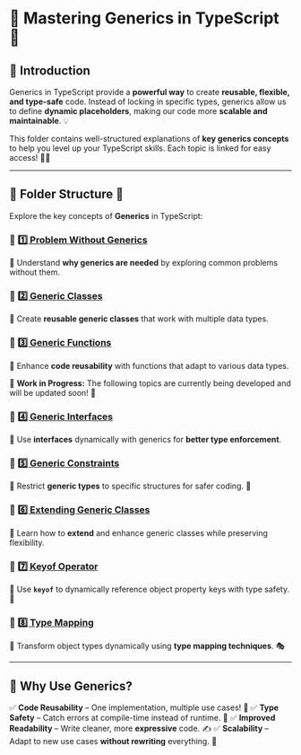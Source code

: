 # 🎯 Mastering Generics in TypeScript 🚀

## 📌 Introduction
Generics in TypeScript provide a **powerful way** to create **reusable, flexible, and type-safe** code. Instead of locking in specific types, generics allow us to define **dynamic placeholders**, making our code more **scalable and maintainable**. 💡

This folder contains well-structured explanations of **key generics concepts** to help you level up your TypeScript skills. Each topic is linked for easy access! 🔗✨

---

## 📂 Folder Structure 📁
Explore the key concepts of **Generics** in TypeScript:

### 📌 [1️⃣ Problem Without Generics](https://github.com/Ahad-mirza/Typescript/tree/main/05_generics/01_problem_without_generics)
🔹 Understand **why generics are needed** by exploring common problems without them.

### 📌 [2️⃣ Generic Classes](https://github.com/Ahad-mirza/Typescript/tree/main/05_generics/02_generic_classes)
🔹 Create **reusable generic classes** that work with multiple data types.

### 📌 [3️⃣ Generic Functions](https://github.com/Ahad-mirza/Typescript/tree/main/05_generics/03_generic_functions)
🔹 Enhance **code reusability** with functions that adapt to various data types.

🚧 **Work in Progress:** The following topics are currently being developed and will be updated soon! 🚀

### 📌 [4️⃣ Generic Interfaces](./generic-interfaces/README.md)
🔹 Use **interfaces** dynamically with generics for **better type enforcement**.


### 📌 [5️⃣ Generic Constraints](./generic-constraints/README.md)
🔹 Restrict **generic types** to specific structures for safer coding. 🚦

### 📌 [6️⃣ Extending Generic Classes](./extended-generic-classes/README.md)
🔹 Learn how to **extend** and enhance generic classes while preserving flexibility.

### 📌 [7️⃣ Keyof Operator](./keyof-operator/README.md)
🔹 Use **`keyof`** to dynamically reference object property keys with type safety. 🔑

### 📌 [8️⃣ Type Mapping](./type-mapping/README.md)
🔹 Transform object types dynamically using **type mapping techniques**. 🎭

---

## 🚀 Why Use Generics?
✅ **Code Reusability** – One implementation, multiple use cases! 🔄
✅ **Type Safety** – Catch errors at compile-time instead of runtime. 🛑
✅ **Improved Readability** – Write cleaner, more **expressive** code. ✍️
✅ **Scalability** – Adapt to new use cases **without rewriting** everything. 🔧



